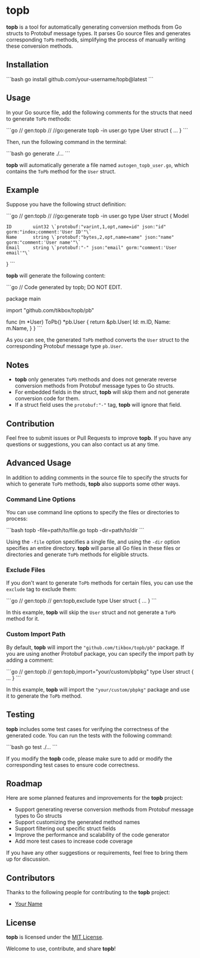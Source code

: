 # topb

**topb** is a tool for automatically generating conversion methods from Go structs to Protobuf message types. It parses Go source files and generates corresponding `ToPb` methods, simplifying the process of manually writing these conversion methods.

## Installation

\`\`\`bash
go install github.com/your-username/topb@latest
\`\`\`

## Usage

In your Go source file, add the following comments for the structs that need to generate `ToPb` methods:

\`\`\`go
// gen:topb
//
//go:generate topb -in user.go
type User struct {
...
}
\`\`\`

Then, run the following command in the terminal:

\`\`\`bash
go generate ./...
\`\`\`

**topb** will automatically generate a file named `autogen_topb_user.go`, which contains the `ToPb` method for the `User` struct.

## Example

Suppose you have the following struct definition:

\`\`\`go
// gen:topb
//
//go:generate topb -in user.go
type User struct {
Model

    ID        uint32 \`protobuf:"varint,1,opt,name=id" json:"id" gorm:"index;comment:'User ID'"\`
    Name      string \`protobuf:"bytes,2,opt,name=name" json:"name" gorm:"comment:'User name'"\`
    Email     string \`protobuf:"-" json:"email" gorm:"comment:'User email'"\`
}
\`\`\`

**topb** will generate the following content:

\`\`\`go
// Code generated by topb; DO NOT EDIT.

package main

import "github.com/tikbox/topb/pb"

func (m *User) ToPb() *pb.User {
return &pb.User{
Id:   m.ID,
Name: m.Name,
}
}
\`\`\`

As you can see, the generated `ToPb` method converts the `User` struct to the corresponding Protobuf message type `pb.User`.

## Notes

- **topb** only generates `ToPb` methods and does not generate reverse conversion methods from Protobuf message types to Go structs.
- For embedded fields in the struct, **topb** will skip them and not generate conversion code for them.
- If a struct field uses the `protobuf:"-"` tag, **topb** will ignore that field.

## Contribution

Feel free to submit issues or Pull Requests to improve **topb**. If you have any questions or suggestions, you can also contact us at any time.

## Advanced Usage

In addition to adding comments in the source file to specify the structs for which to generate `ToPb` methods, **topb** also supports some other ways.

### Command Line Options

You can use command line options to specify the files or directories to process:

\`\`\`bash
topb -file=path/to/file.go
topb -dir=path/to/dir
\`\`\`

Using the `-file` option specifies a single file, and using the `-dir` option specifies an entire directory. **topb** will parse all Go files in these files or directories and generate `ToPb` methods for eligible structs.

### Exclude Files

If you don't want to generate `ToPb` methods for certain files, you can use the `exclude` tag to exclude them:

\`\`\`go
// gen:topb
// gen:topb,exclude
type User struct {
...
}
\`\`\`

In this example, **topb** will skip the `User` struct and not generate a `ToPb` method for it.

### Custom Import Path

By default, **topb** will import the `"github.com/tikbox/topb/pb"` package. If you are using another Protobuf package, you can specify the import path by adding a comment:

\`\`\`go
// gen:topb
// gen:topb,import="your/custom/pbpkg"
type User struct {
...
}
\`\`\`

In this example, **topb** will import the `"your/custom/pbpkg"` package and use it to generate the `ToPb` method.

## Testing

**topb** includes some test cases for verifying the correctness of the generated code. You can run the tests with the following command:

\`\`\`bash
go test ./...
\`\`\`

If you modify the **topb** code, please make sure to add or modify the corresponding test cases to ensure code correctness.

## Roadmap

Here are some planned features and improvements for the **topb** project:

- Support generating reverse conversion methods from Protobuf message types to Go structs
- Support customizing the generated method names
- Support filtering out specific struct fields
- Improve the performance and scalability of the code generator
- Add more test cases to increase code coverage

If you have any other suggestions or requirements, feel free to bring them up for discussion.

## Contributors

Thanks to the following people for contributing to the **topb** project:

- [Your Name](https://github.com/your-username)

## License

**topb** is licensed under the [MIT License](LICENSE).

Welcome to use, contribute, and share **topb**!
